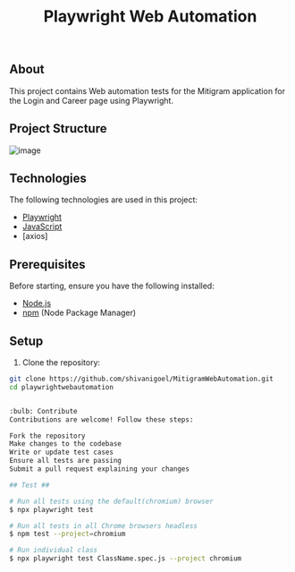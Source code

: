 <!DOCTYPE html>
<html lang="en">
<head>
  <meta charset="UTF-8">
  <meta name="viewport" content="width=device-width, initial-scale=1.0">
  <title>Playwright Web Automation - README</title>
</head>
<body>

<h1 align="center">Playwright Web Automation</h1>
<br>

## About ##

This project contains Web automation tests for the Mitigram application  for the Login and Career page  using Playwright.

## Project Structure ##

![image](https://github.com/shivanigoel/MitigramWebAutomation/assets/27926245/2fa3835d-f410-4e90-b19f-88c2ed6619f8)



## Technologies ##

The following technologies are used in this project:

- [Playwright](https://playwright.dev/)
- [JavaScript](https://developer.mozilla.org/en-US/docs/Web/JavaScript)
- [axios]

## Prerequisites ##

Before starting, ensure you have the following installed:

- [Node.js](https://nodejs.org/en/)
- [npm](https://www.npmjs.com/) (Node Package Manager)

## Setup ##

1. Clone the repository:

```bash
git clone https://github.com/shivanigoel/MitigramWebAutomation.git
cd playwrightwebautomation


:bulb: Contribute
Contributions are welcome! Follow these steps:

Fork the repository
Make changes to the codebase
Write or update test cases
Ensure all tests are passing
Submit a pull request explaining your changes

## Test ##

# Run all tests using the default(chromium) browser
$ npx playwright test

# Run all tests in all Chrome browsers headless
$ npm test --project=chromium

# Run individual class
$ npx playwright test ClassName.spec.js --project chromium
